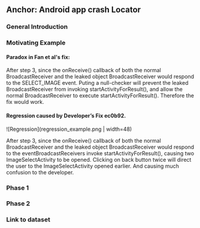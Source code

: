 ## Anchor: Android app crash Locator

### General Introduction



### Motivating Example 
#### Paradox in Fan et al's fix:

After step 3, since the onReceive() callback of both the normal BroadcastReceiver and the leaked object BroadcastReceiver would respond to the SELECT_IMAGE event. Puting a null-checker will prevent the leaked BroadcastReceiver from invoking startActivityForResult(), and allow the normal BroadcastReceiver to execute startActivityForResult(). Therefore the fix would work.

#### Regression caused by Developer’s Fix ec0b92.

![Regression](regression_example.png | width=48)
              
After step 3, since the onReceive() callback of both the normal BroadcastReceiver and the leaked object BroadcastReceiver would respond to the eventBroadcastReceivers invoke startActivityForResult(), causing two ImageSelectActivity to be opened. Clicking on back button twice will direct the user to the ImageSelectActivity opened earlier. And causing much confusion to the developer.

### Phase 1

### Phase 2

### Link to dataset

